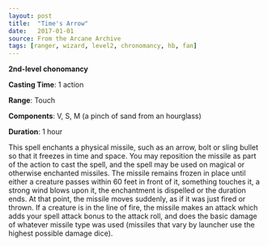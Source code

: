 ```yaml
---
layout: post
title:  "Time's Arrow"
date:   2017-01-01
source: From the Arcane Archive
tags: [ranger, wizard, level2, chronomancy, hb, fan]
---
```


**2nd-level chonomancy**

**Casting Time**: 1 action

**Range**: Touch

**Components**: V, S, M (a pinch of sand from an hourglass)

**Duration**: 1 hour

This spell enchants a physical missile, such as an arrow, bolt or sling bullet so that it freezes in time and space. You may reposition the missile as part of the action to cast the spell, and the spell may be used on magical or otherwise enchanted missiles.
The missile remains frozen in place until either a creature passes within 60 feet in front of it, something touches it, a strong wind blows upon it, the enchantment is dispelled or the duration ends. At that point, the missile moves suddenly, as if it was just fired or thrown. If a creature is in the line of fire, the missile makes an attack which adds your spell attack bonus to the attack roll, and does the basic damage of whatever missile type was used (missiles that vary by launcher use the highest possible damage dice).
